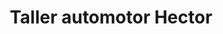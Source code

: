 ---
title: "Taller automotor Hector"
url: /ciudad-autonoma-de-buenos-aires/taller-automotor-hector/
shop: Autowerkstatt
---